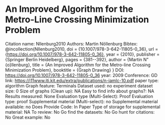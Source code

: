 # An Improved Algorithm for the Metro-Line Crossing Minimization Problem

Citation name: Nllenburg2010
Authors: Martin Nöllenburg
Bibtex: @incollection{Nllenburg2010,
doi = {10.1007/978-3-642-11805-0_36},
url = {https://doi.org/10.1007/978-3-642-11805-0_36},
year = {2010},
publisher = {Springer Berlin Heidelberg},
pages = {381--392},
author = {Martin N\"{o}llenburg},
title = {An Improved Algorithm for the Metro-line Crossing Minimization Problem},
booktitle = {Graph Drawing}
}
DOI: https://doi.org/10.1007/978-3-642-11805-0_36
year: 2009
Conference: GD
link: https://i11www.iti.kit.edu/extra/publications/n-iamlc-10.pdf
paper type: algorithm
Graph feature: Terminals
Dataset used: no experiment
dataset size: 0
Size of graphs (Clean up): NA
Easy to find info about graphs?: NA
Results measured: None
Evaluation type (Multi-Select): Proof
Evaluation type: proof
Supplemental material (Multi-select): no
Supplemental material available: no
Does Provide Code: In Paper
Type of storage for supplemental material: NA
To review: No
Go find the datasets: No
Go hunt for citations: No
Great example: No